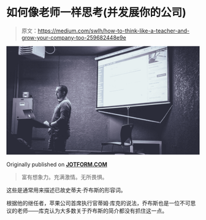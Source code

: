 # 如何像老师一样思考(并发展你的公司)

> 原文：<https://medium.com/swlh/how-to-think-like-a-teacher-and-grow-your-company-too-259682448e9e>

![](img/0ddad445760ac7a4d5c19e99ab58b936.png)

Originally published on [**JOTFORM.COM**](http://jotform.com)

> 富有想象力。充满激情。无所畏惧。

这些是通常用来描述已故史蒂夫·乔布斯的形容词。

根据他的继任者，苹果公司首席执行官蒂姆·库克的说法，乔布斯也是一位不可思议的老师——库克认为大多数关于乔布斯的简介都没有抓住这一点。
